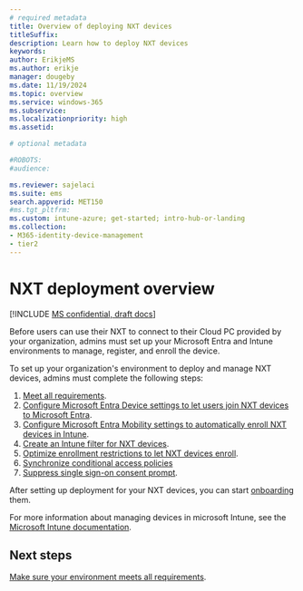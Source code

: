 ```yaml
---
# required metadata
title: Overview of deploying NXT devices
titleSuffix:
description: Learn how to deploy NXT devices
keywords:
author: ErikjeMS  
ms.author: erikje
manager: dougeby
ms.date: 11/19/2024
ms.topic: overview
ms.service: windows-365
ms.subservice:
ms.localizationpriority: high
ms.assetid: 

# optional metadata

#ROBOTS:
#audience:

ms.reviewer: sajelaci
ms.suite: ems
search.appverid: MET150
#ms.tgt_pltfrm:
ms.custom: intune-azure; get-started; intro-hub-or-landing
ms.collection:
- M365-identity-device-management
- tier2
---
```


# NXT deployment overview

[!INCLUDE [MS confidential, draft docs](../includes/draft-doc.md)]

Before users can use their NXT to connect to their Cloud PC provided by your organization, admins must set up your Microsoft Entra and Intune environments to manage, register, and enroll the device.

To set up your organization's environment to deploy and manage NXT devices, admins must complete the following steps:

1. [Meet all requirements](requirements.md).
2. [Configure Microsoft Entra Device settings to let users join NXT devices to Microsoft Entra](join-microsoft-entra.md).
3. [Configure Microsoft Entra Mobility settings to automatically enroll NXT devices in Intune](intune-automatic-enrollment.md).
4. [Create an Intune filter for NXT devices](create-intune-filter.md).
5. [Optimize enrollment restrictions to let NXT devices enroll](enrollment-restrictions.md).
6. [Synchronize conditional access policies](conditional-access-policies-synchronize.md)
7. [Suppress single sign-on consent prompt](single-sign-on-suppress.md).

After setting up deployment for your NXT devices, you can start [onboarding](onboarding.md) them.

For more information about managing devices in microsoft Intune, see the [Microsoft Intune documentation](/mem/intune/fundamentals/what-is-intune).

<!-- ########################## -->
## Next steps

[Make sure your environment meets all requirements](requirements.md).
